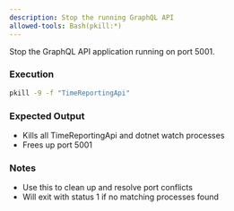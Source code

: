 ```yaml
---
description: Stop the running GraphQL API
allowed-tools: Bash(pkill:*)
---
```


Stop the GraphQL API application running on port 5001.

### Execution

```bash
pkill -9 -f "TimeReportingApi"
```

### Expected Output

- Kills all TimeReportingApi and dotnet watch processes
- Frees up port 5001

### Notes

- Use this to clean up and resolve port conflicts
- Will exit with status 1 if no matching processes found
